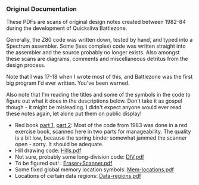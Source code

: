### Original Documentation

These PDFs are scans of original design notes created between 1982-84 during the development of Quicksilva Battlezone.

Generally, the Z80 code was written down, tested by hand, and typed into a Spectrum assembler. Some (less complex) code was written straight into the assembler and the source probably no longer exists. Also amongst these scans are diagrams, comments and miscellaneous detritus from the design process.

Note that I was 17-18 when I wrote most of this, and Battlezone was the first big program I'd ever written. You've been warned.

Also note that I'm reading the titles and some of the symbols in the code to figure out what it does in the descriptions below. Don't take it as gospel though - it might be misleading. I didn't expect anyone would ever read these notes again, let alone put them on public display!

* Red book [part 1](docs/Red+book+scan1.pdf), [part 2](docs/'Red+book+scan2.pdf'): Most of the code from 1983 was done in a red exercise book, scanned here in two parts for manageability. The quality is a bit low, because the spring binder somewhat jammed the scanner open - sorry. It should be adequate.
* Hill drawing code: [Hills.pdf](docs/Hills.pdf)
* Not sure, probably some long-division code: [DIV.pdf](docs/DIV.pdf)
* To be figured out! : [Eraser+Scanner.pdf](docs/Eraser+Scanner.pdf)
* Some fixed global memory location symbols: [Mem-locations.pdf](docs/Mem-locations.pdf)
* Locations of certain data regions: [Data-regions.pdf](Data-regions.pdf)


